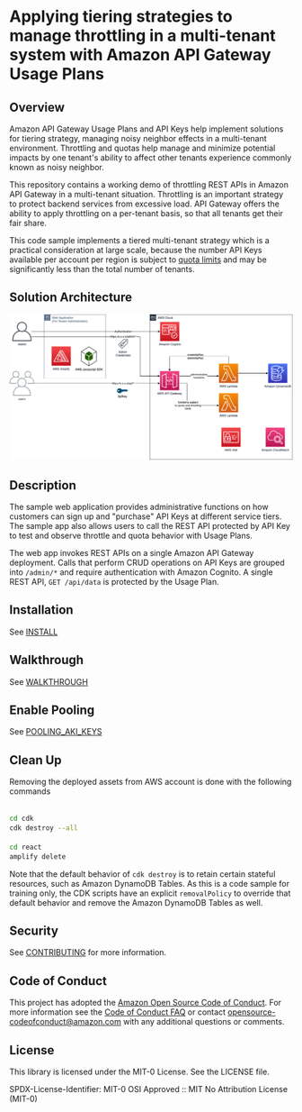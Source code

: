# Applying tiering strategies to manage throttling in a multi-tenant system with Amazon API Gateway Usage Plans
## Overview

Amazon API Gateway Usage Plans and API Keys help implement solutions for tiering strategy, managing noisy neighbor effects in a multi-tenant environment. Throttling and quotas help manage and minimize potential impacts by one tenant's ability to affect other tenants experience commonly known as noisy neighbor.

This repository contains a working demo of throttling REST APIs in Amazon API Gateway in a multi-tenant situation. Throttling is an important strategy to protect backend services from excessive load. API Gateway offers the ability to apply throttling on a per-tenant basis, so that all tenants get their fair share. 

This code sample implements a tiered multi-tenant strategy which is a practical consideration at large scale, because the number API Keys available per account per region is subject to [quota limits](https://docs.aws.amazon.com/apigateway/latest/developerguide/limits.html) and may be significantly less than the total number of tenants. 

## Solution Architecture
![Workshop Architecture](/assets/images/architecture2.png)

## Description

The sample web application provides administrative functions on how customers can sign up and "purchase" API Keys at different service tiers. The sample app also allows users to call the REST API protected by API Key to test and observe throttle and quota behavior with Usage Plans.

The web app invokes REST APIs on a single Amazon API Gateway deployment. Calls that perform CRUD operations on API Keys are grouped into `/admin/*` and require authentication with Amazon Cognito. A single REST API, `GET /api/data` is protected by the Usage Plan.  

## Installation 
See [INSTALL](./INSTALL.md)


## Walkthrough
See [WALKTHROUGH](./WALKTHROUGH.md)


## Enable Pooling
See [POOLING_AKI_KEYS](./POOLING_AKI_KEYS.md)

## Clean Up
Removing the deployed assets from AWS account is done with the following commands

```bash

cd cdk
cdk destroy --all

cd react
amplify delete
```

Note that the default behavior of `cdk destroy` is to retain certain stateful resources, such as Amazon DynamoDB Tables. As this is a code sample for training only, the CDK scripts have an explicit `removalPolicy` to override that default behavior and remove the Amazon DynamoDB Tables as well. 

## Security

See [CONTRIBUTING](CONTRIBUTING.md#security-issue-notifications) for more information.

## Code of Conduct
This project has adopted the [Amazon Open Source Code of Conduct](https://aws.github.io/code-of-conduct).
For more information see the [Code of Conduct FAQ](https://aws.github.io/code-of-conduct-faq) or contact
opensource-codeofconduct@amazon.com with any additional questions or comments.

## License

This library is licensed under the MIT-0 License. See the LICENSE file.

SPDX-License-Identifier: MIT-0
OSI Approved :: MIT No Attribution License (MIT-0)
